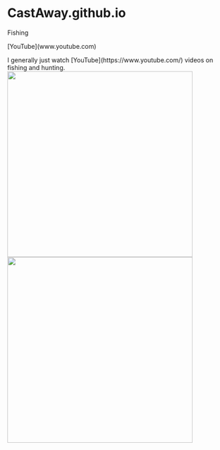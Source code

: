 # CastAway.github.io
Fishing
<p> [YouTube](www.youtube.com)</p>
<p>I generally just watch [YouTube](https://www.youtube.com/) videos on fishing and hunting.<img src="https://www.wildtrout.org/imager/general/111/rainbow_trout_983c404359247ecee4033ec1e6bdab0c.jpg" alt="" width="420" height"440"> <img src="https://wp.themeateater.com/wp-content/uploads/2020/05/how-to-age-a-buck.jpg" alt="" width="420" height"460"> </p>
